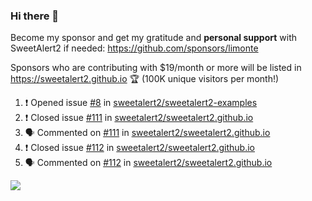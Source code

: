 ### Hi there 👋

Become my sponsor and get my gratitude and **personal support** with SweetAlert2 if needed: https://github.com/sponsors/limonte

Sponsors who are contributing with $19/month or more will be listed in https://sweetalert2.github.io 🏆 (100K unique visitors per month!)

<!--START_SECTION:activity-->
1. ❗️ Opened issue [#8](https://github.com//sweetalert2/sweetalert2-examples/issues/8) in [sweetalert2/sweetalert2-examples](https://github.com//sweetalert2/sweetalert2-examples)
2. ❗️ Closed issue [#111](https://github.com//sweetalert2/sweetalert2.github.io/issues/111) in [sweetalert2/sweetalert2.github.io](https://github.com//sweetalert2/sweetalert2.github.io)
3. 🗣 Commented on [#111](https://github.com//sweetalert2/sweetalert2.github.io/issues/111) in [sweetalert2/sweetalert2.github.io](https://github.com//sweetalert2/sweetalert2.github.io)
4. ❗️ Closed issue [#112](https://github.com//sweetalert2/sweetalert2.github.io/issues/112) in [sweetalert2/sweetalert2.github.io](https://github.com//sweetalert2/sweetalert2.github.io)
5. 🗣 Commented on [#112](https://github.com//sweetalert2/sweetalert2.github.io/issues/112) in [sweetalert2/sweetalert2.github.io](https://github.com//sweetalert2/sweetalert2.github.io)
<!--END_SECTION:activity-->

![](https://github-readme-stats.vercel.app/api?username=limonte&theme=vue&show_icons=true)
